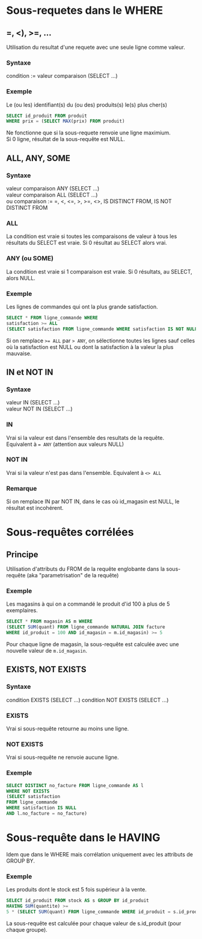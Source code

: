 # Sous-requetes dans le WHERE

## =, <), >=, ...
Utilisation du resultat d'une requete avec une seule ligne comme valeur.

### Syntaxe
condition := valeur comparaison (SELECT ...)

### Exemple
Le (ou les) identifiant(s) du (ou des) produits(s) le(s) plus cher(s)
```sql
SELECT id_produit FROM produit
WHERE prix = (SELECT MAX(prix) FROM produit)
```
Ne fonctionne que si la sous-requete renvoie une ligne maximium.  
Si 0 ligne, résultat de la sous-requête est NULL.

## ALL, ANY, SOME

### Syntaxe
valeur comparaison ANY (SELECT ...)  
valeur comparaison ALL (SELECT ...)  
ou comparaison := =, <, <=, >, >=, <>, IS DISTINCT FROM, IS NOT DISTINCT FROM

### ALL
La condition est vraie si toutes les comparaisons de valeur à tous les résultats du SELECT est vraie. Si 0 résultat au SELECT alors vrai.

### ANY (ou SOME)
La condition est vraie si 1 comparaison est vraie. Si 0 résultats, au SELECT, alors NULL.

### Exemple
Les lignes de commandes qui ont la plus grande satisfaction.
```sql
SELECT * FROM ligne_commande WHERE
satisfaction >= ALL
(SELECT satisfaction FROM ligne_commande WHERE satisfaction IS NOT NULL)
```
Si on remplace `>= ALL` par `> ANY`, on sélectionne toutes les lignes sauf celles où la satisfaction est NULL ou dont la satisfaction à la valeur la plus mauvaise.

## IN et NOT IN
### Syntaxe
valeur IN (SELECT ...)  
valeur NOT IN (SELECT ...)

### IN
Vrai si la valeur est dans l'ensemble des resultats de la requête.  
Equivalent à `= ANY` (attention aux valeurs NULL)

### NOT IN
Vrai si la valeur n'est pas dans l'ensemble.
Equivalent à `<> ALL`

### Remarque
Si on remplace IN par NOT IN, dans le cas où id\_magasin est NULL, le résultat est incohérent.

# Sous-requêtes corrélées
## Principe
Utilisation d'attributs du FROM de la requête englobante dans la sous-requête (aka "parametrisation" de la requête)

### Exemple
Les magasins à qui on a commandé le produit d'id 100 à plus de 5 exemplaires.
```sql
SELECT * FROM magasin AS m WHERE
(SELECT SUM(quant) FROM ligne_commande NATURAL JOIN facture
WHERE id_produit = 100 AND id_magasin = m.id_magasin) >= 5
```
Pour chaque ligne de magasin, la sous-requête est calculée avec une nouvelle valeur de `m.id_magasin`.

## EXISTS, NOT EXISTS

### Syntaxe
condition EXISTS (SELECT ...)
condition NOT EXISTS (SELECT ...)

### EXISTS
Vrai si sous-requête retourne au moins une ligne.

### NOT EXISTS
Vrai si sous-requête ne renvoie aucune ligne.

### Exemple
```sql
SELECT DISTINCT no_facture FROM ligne_commande AS l
WHERE NOT EXISTS
(SELECT satisfaction
FROM ligne_commande
WHERE satisfaction IS NULL
AND l.no_facture = no_facture)
```

# Sous-requête dans le HAVING
Idem que dans le WHERE mais corrélation uniquement avec les attributs de GROUP BY.
### Exemple
Les produits dont le stock est 5 fois supérieur à la vente.
```sql
SELECT id_produit FROM stock AS s GROUP BY id_produit
HAVING SUM(quantite) >=
5 * (SELECT SUM(quant) FROM ligne_commande WHERE id_produit = s.id_produit)
```
La sous-requête est calculée pour chaque valeur de s.id_produit (pour chaque groupe).
